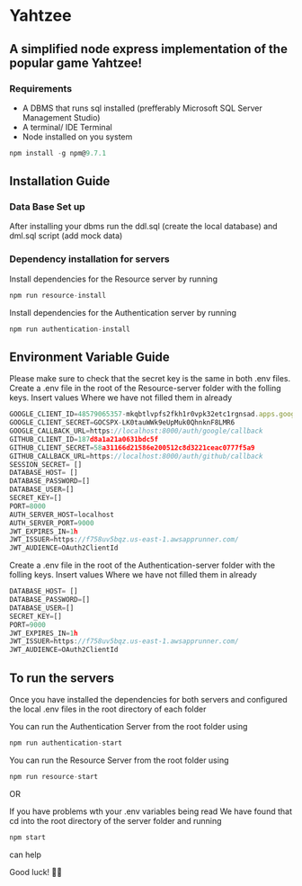 # Yahtzee
A simplified node express implementation of the popular game Yahtzee!
----------------------------------------------------------
### Requirements
  - A DBMS that runs sql installed (prefferably Microsoft SQL Server Management Studio)
  - A terminal/ IDE Terminal
  - Node installed on you system   
  ```javascript
  npm install -g npm@9.7.1
  ```

## Installation Guide

### Data Base Set up
After installing your dbms run the ddl.sql (create the local database) and dml.sql script (add mock data)

### Dependency installation for servers

Install dependencies for the Resource server by running 
  ```javascript
  npm run resource-install
  ```

Install dependencies for the Authentication server by running 
  ```javascript
  npm run authentication-install
  ```

## Environment Variable Guide
Please make sure to check that the secret key is the same in both .env files.
Create a .env file in the root of the Resource-server folder with the folling keys. Insert values Where we have not filled them in already
```javascript
GOOGLE_CLIENT_ID=48579065357-mkqbtlvpfs2fkh1r0vpk32etc1rgnsad.apps.googleusercontent.com
GOOGLE_CLIENT_SECRET=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
GOOGLE_CALLBACK_URL=https://localhost:8000/auth/google/callback
GITHUB_CLIENT_ID=187d8a1a21a0631bdc5f
GITHUB_CLIENT_SECRET=58a31166d21586e200512c8d3221ceac0777f5a9
GITHUB_CALLBACK_URL=https://localhost:8000/auth/github/callback
SESSION_SECRET= []
DATABASE_HOST= []
DATABASE_PASSWORD=[]
DATABASE_USER=[]
SECRET_KEY=[]
PORT=8000
AUTH_SERVER_HOST=localhost
AUTH_SERVER_PORT=9000
JWT_EXPIRES_IN=1h
JWT_ISSUER=https://f758uv5bqz.us-east-1.awsapprunner.com/
JWT_AUDIENCE=OAuth2ClientId
```

Create a .env file in the root of the Authentication-server folder with the folling keys. Insert values Where we have not filled them in already
```javascript
DATABASE_HOST= []
DATABASE_PASSWORD=[]
DATABASE_USER=[]
SECRET_KEY=[]
PORT=9000
JWT_EXPIRES_IN=1h
JWT_ISSUER=https://f758uv5bqz.us-east-1.awsapprunner.com/
JWT_AUDIENCE=OAuth2ClientId
```


## To run the servers 
Once you have installed the dependencies for both servers and configured the local .env files in the root directory of each folder

You can run the Authentication Server from the root folder using 
  ```javascript
npm run authentication-start
```

You can run the Resource Server from the root folder using 
  ```javascript
 npm run resource-start
  ```

OR

If you have problems wth your .env variables being read We have found that cd into the root directory of the server folder and running
  ```javascript
 npm start
  ```
can help


Good luck! 🎲🍀

